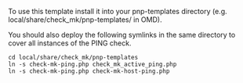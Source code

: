 To use this template install it into your pnp-templates directory 
(e.g. local/share/check_mk/pnp-templates/ in OMD).

You should also deploy the following symlinks in the same directory
to cover all instances of the PING check.

```
cd local/share/check_mk/pnp-templates
ln -s check-mk-ping.php check_mk_active_ping.php
ln -s check-mk-ping.php check-mk-host-ping.php
```
